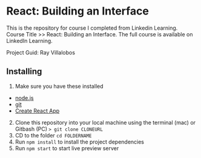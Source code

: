 # React: Building an Interface

This is the repository for course I completed from Linkedin Learning. 
Course Title >> React: Building an Interface.
The full course is available on LinkedIn Learning.

Project Guid: Ray Villalobos


## Installing

1. Make sure you have these installed

- [node.js](http://nodejs.org/)
- [git](http://git-scm.com/)
- [Create React App](https://facebook.github.io/create-react-app/)

2. Clone this repository into your local machine using the terminal (mac) or Gitbash (PC) `> git clone CLONEURL`
3. CD to the folder `cd FOLDERNAME`
4. Run `npm install` to install the project dependencies
5. Run `npm start` to start live preview server

